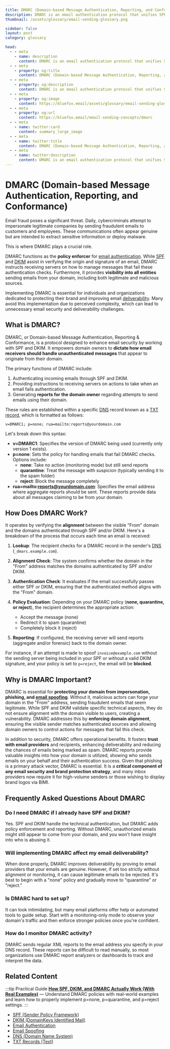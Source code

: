 ```yaml
---
title: DMARC (Domain-based Message Authentication, Reporting, and Conformance) | BlueFox Email
description: DMARC is an email authentication protocol that unifies SPF and DKIM with policy enforcement and reporting. Learn what DMARC is, how it works, and why it matters for email security.
thumbnail: /assets/glossary/email-sending-glossary.png

sidebar: false
layout: post
category: glossary

head:
  - - meta
    - name: description
      content: DMARC is an email authentication protocol that unifies SPF and DKIM with policy enforcement and reporting. Learn what DMARC is, how it works, and why it matters for email security.
  - - meta
    - property: og:title
      content: DMARC (Domain-based Message Authentication, Reporting, and Conformance) | BlueFox Email
  - - meta
    - property: og:description
      content: DMARC is an email authentication protocol that unifies SPF and DKIM with policy enforcement and reporting. Learn what DMARC is, how it works, and why it matters for email security.
  - - meta
    - property: og:image
      content: https://bluefox.email/assets/glossary/email-sending-glossary.png
  - - meta
    - property: og:url
      content: https://bluefox.email/email-sending-concepts/dmarc
  - - meta
    - name: twitter:card
      content: summary_large_image
  - - meta
    - name: twitter:title
      content: DMARC (Domain-based Message Authentication, Reporting, and Conformance) | BlueFox Email
  - - meta
    - name: twitter:description
      content: DMARC is an email authentication protocol that unifies SPF and DKIM with policy enforcement and reporting.
---
```

<GlossaryNavigation/>


# DMARC (Domain-based Message Authentication, Reporting, and Conformance)

Email fraud poses a significant threat. Daily, cybercriminals attempt to impersonate legitimate companies by sending fraudulent emails to customers and employees. These communications often appear genuine but are intended to extract sensitive information or deploy malware.

This is where DMARC plays a crucial role.

DMARC functions as the **policy enforcer** for [email authentication](/email-sending-concepts/email-authentication). While [SPF](/email-sending-concepts/spf.md) and [DKIM](/email-sending-concepts/dkim.md) assist in verifying the origin and signature of an email, DMARC instructs receiving servers on how to manage messages that fail these authentication checks. Furthermore, it provides **visibility into all entities** sending emails from your domain, including both legitimate and malicious sources.

Implementing DMARC is essential for individuals and organizations dedicated to protecting their brand and improving email [deliverability](/email-sending-concepts/deliverability). Many avoid this implementation due to perceived complexity, which can lead to unnecessary email security and deliverability challenges.

## What is DMARC?

DMARC, or Domain-based Message Authentication, Reporting & Conformance, is a protocol designed to enhance email security by working with SPF and DKIM. It empowers domain owners to **dictate how email receivers should handle unauthenticated messages** that appear to originate from their domain.

The primary functions of DMARC include:

1. Authenticating incoming emails through SPF and DKIM.
2. Providing instructions to receiving servers on actions to take when an email fails authentication.
3. Generating **reports for the domain owner** regarding attempts to send emails using their domain.

These rules are established within a specific [DNS](/email-sending-concepts/dns) record known as a [TXT record](/email-sending-concepts/txt-record), which is formatted as follows:

`v=DMARC1; p=none; rua=mailto:reports@yourdomain.com`

Let's break down this syntax:

- **v=DMARC1**: Specifies the version of DMARC being used (currently only version 1 exists).
- **p=none**: Sets the policy for handling emails that fail DMARC checks. Options include:
  - **none**: Take no action (monitoring mode) but still send reports
  - **quarantine**: Treat the message with suspicion (typically sending it to the spam folder)
  - **reject**: Block the message completely
- **rua=mailto:reports@yourdomain.com**: Specifies the email address where aggregate reports should be sent. These reports provide data about all messages claiming to be from your domain.

## How Does DMARC Work?

It operates by verifying the **alignment** between the visible "From" domain and the domains authenticated through SPF and/or DKIM. Here's a breakdown of the process that occurs each time an email is received:

1. **Lookup**: The recipient checks for a DMARC record in the sender's [DNS](/email-sending-concepts/dns) (`_dmarc.example.com`).

2. **Alignment Check**: The system confirms whether the domain in the "From" address matches the domains authenticated by SPF and/or DKIM.

3. **Authentication Check**: It evaluates if the email successfully passes either SPF or DKIM, ensuring that the authenticated method aligns with the "From" domain.

4. **Policy Evaluation**: Depending on your DMARC policy (**none, quarantine, or reject**), the recipient determines the appropriate action:

   - Accept the message (none)
   - Redirect it to spam (quarantine)
   - Completely block it (reject)

5. **Reporting**: If configured, the receiving server will send reports (aggregate and/or forensic) back to the domain owner.

For instance, if an attempt is made to spoof `invoice@example.com` without the sending server being included in your SPF or without a valid DKIM signature, and your policy is set to `p=reject`, the email will be **blocked**.

## Why is DMARC Important?

DMARC is essential for **protecting your domain from impersonation, phishing, and [email spoofing](/email-sending-concepts/email-spoofing.md)**. Without it, malicious actors can forge your domain in the "From" address, sending fraudulent emails that seem legitimate. While SPF and DKIM validate specific technical aspects, they do not ensure alignment with the domain visible to users, creating a vulnerability. DMARC addresses this by **enforcing domain alignment**, ensuring the visible sender matches authenticated sources and allowing domain owners to control actions for messages that fail this check.

In addition to security, DMARC offers operational benefits. It fosters **trust with email providers** and recipients, enhancing deliverability and reducing the chances of emails being marked as spam. DMARC reports provide valuable insights into how your domain is utilized, showing who sends emails on your behalf and their authentication success. Given that phishing is a primary attack vector, DMARC is essential. It is a **critical component of any email security and brand protection strategy**, and many inbox providers now require it for high-volume senders or those wishing to display brand logos via BIMI.

## Frequently Asked Questions About DMARC

### Do I need DMARC if I already have SPF and DKIM?

Yes. SPF and DKIM handle the technical authentication, but DMARC adds policy enforcement and reporting. Without DMARC, unauthorized emails might still appear to come from your domain, and you won't have insight into who is abusing it.

### Will implementing DMARC affect my email deliverability?

When done properly, DMARC improves deliverability by proving to email providers that your emails are genuine. However, if set too strictly without alignment or monitoring, it can cause legitimate emails to be rejected. It's best to begin with a "none" policy and gradually move to "quarantine" or "reject."

### Is DMARC hard to set up?

It can look intimidating, but many email platforms offer help or automated tools to guide setup. Start with a monitoring-only mode to observe your domain's traffic and then enforce stronger policies once you're confident.

### How do I monitor DMARC activity?

DMARC sends regular XML reports to the email address you specify in your DNS record. These reports can be difficult to read manually, so most organizations use DMARC report analyzers or dashboards to track and interpret the data.

## Related Content

:::tip Practical Guide
**[How SPF, DKIM, and DMARC Actually Work (With Real Examples)](/posts/how-spf-dkim-and-dmarc-actually-work-with-real-examples)** — Understand DMARC policies with real-world examples and learn how to properly implement p=none, p=quarantine, and p=reject settings.
:::

- [SPF (Sender Policy Framework)](/email-sending-concepts/spf)
- [DKIM (DomainKeys Identified Mail)](/email-sending-concepts/dkim)
- [Email Authentication](/email-sending-concepts/email-authentication)
- [Email Spoofing](/email-sending-concepts/email-spoofing)
- [DNS (Domain Name System)](/email-sending-concepts/dns)
- [TXT Records (Text)](/email-sending-concepts/txt-record)

<GlossaryCTA />
